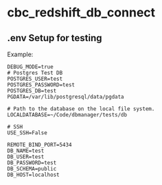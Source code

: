 # cbc_redshift_db_connect




## .env Setup for testing

Example:
```
DEBUG_MODE=true
# Postgres Test DB
POSTGRES_USER=test
POSTGRES_PASSWORD=test
POSTGRES_DB=test
PGDATA=/var/lib/postgresql/data/pgdata

# Path to the database on the local file system. 
LOCALDATABASE=~/Code/dbmanager/tests/db

# SSH
USE_SSH=False

REMOTE_BIND_PORT=5434
DB_NAME=test
DB_USER=test
DB_PASSWORD=test
DB_SCHEMA=public
DB_HOST=localhost
```